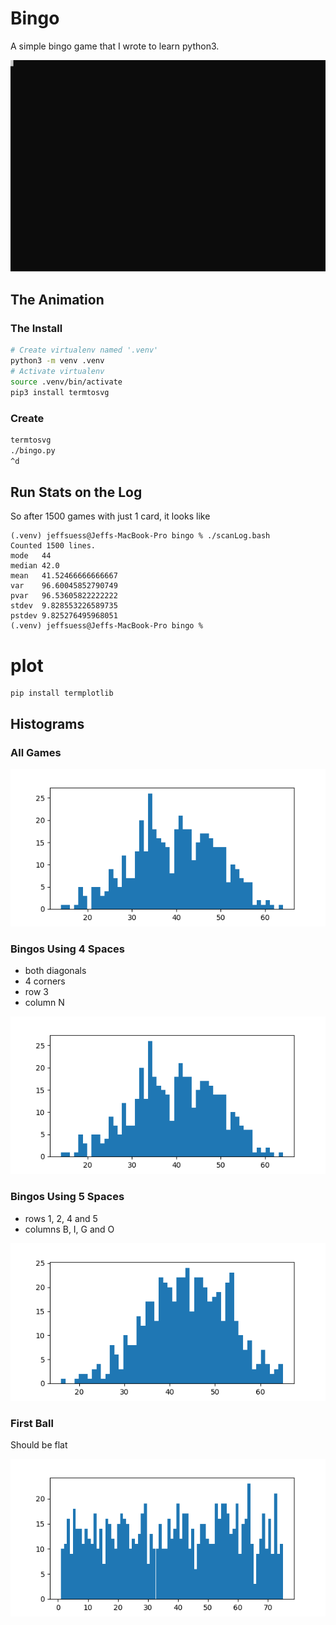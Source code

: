 # Bingo

A simple bingo game that I wrote to learn python3.

<img src="./image/ex1.svg" width="600" />

## The Animation

### The Install
```bash
# Create virtualenv named '.venv'
python3 -m venv .venv
# Activate virtualenv
source .venv/bin/activate
pip3 install termtosvg
```

### Create
```bash
termtosvg
./bingo.py
^d
```

## Run Stats on the Log

So after 1500 games with just 1 card, it looks like 

```text
(.venv) jeffsuess@Jeffs-MacBook-Pro bingo % ./scanLog.bash
Counted 1500 lines.
mode   44
median 42.0
mean   41.52466666666667
var    96.60045852790749
pvar   96.53605822222222
stdev  9.828553226589735
pstdev 9.825276495968051
(.venv) jeffsuess@Jeffs-MacBook-Pro bingo %
```


# plot

```text
pip install termplotlib
```
## Histograms

### All Games

![Histogram All Games](./image/histo4.png)

### Bingos Using 4 Spaces

- both diagonals
- 4 corners
- row 3
- column N

![Histogram for 4 spaces](./image/histo4.png)

### Bingos Using 5 Spaces

- rows 1, 2, 4 and 5
- columns B, I, G and O

![Histogram for 5 spaces](./image/histo5.png)

### First Ball

Should be flat

![Histogram First Ball called](./image/histoF.png)


